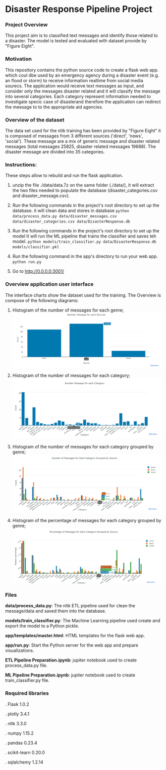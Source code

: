 # Disaster Response Pipeline Project

### Project Overview
This project aim  is to classified text messages and identify those related to a disaster.
The model is tested and evaluated with dataset provide by "Figure Eight".

### Motivation

This repository contains the python source code to create a flask web app.
which coul dbe used by an emergency agency during a disaster event (e.g. an flood or storm) to receive information realtime from social media sourecs.
The application would receive text messages as input, and consider only the messages disaster related and it will classify the message into several categories. 
Each category represent information needed to investigate specic case of disasterand therefore the application can redirect the meesage to 
 to the appropriate aid agencies.

### Overview of the dataset

The data set used for the nltk training has been provided by "Figure Eight" it is composed of messages from 3 different sources ('direct', 'news', 'social').
These message are a mix of generic message and disaster related messages (total messages 25825, disaster related messages 19688). The disaster message are divided into 35 categories.

### Instructions:

These steps allow to rebuild and run the flask application.

1. unzip the file ./data/data.7z on the same folder (./data/), it will extract the two files needed to populate the database (disaster_categories.csv and disaster_message.csv).

2. Run the following commands in the project's root directory to set up the database.
   it will clean data and stores in database
        `python data/process_data.py data/disaster_messages.csv data/disaster_categories.csv data/DisasterResponse.db`
        
3. Run the following commands in the project's root directory to set up the model
    It will run the ML pipeline that trains the classifier and saves teh model.
        `python models/train_classifier.py data/DisasterResponse.db models/classifier.pkl`

4. Run the following command in the app's directory to run your web app.
    `python run.py`

5. Go to http://0.0.0.0:3001/

### Overview application user interface

The interface charts show the dataset used for the training.
The Overview is compose of the following diagrams:
1. Histogram of the number of messages for each genre;
![alt text](https://github.com/EnzoCalogero/NLTK_Disaster_Response_Pipeline/blob/master/message_per_source.png "Histogram of the number of messages for each genre")

2. Histogram of the number of messages for each category;
![alt text](https://github.com/EnzoCalogero/NLTK_Disaster_Response_Pipeline/blob/master/Message_per_category.png "Histogram of the number of messages for each category")

3. Histogram of the number of messages for each category grouped by genre;
![alt text](https://github.com/EnzoCalogero/NLTK_Disaster_Response_Pipeline/blob/master/message_category_grouped.png "Histogram of the number of messages for each category grouped by genre")

4. Histogram of the percentage of messages for each category grouped by genre;
![alt text](https://github.com/EnzoCalogero/NLTK_Disaster_Response_Pipeline/blob/master/percentage_category_grouped.png "Percentage of messages for each category grouped by genre")

### Files
**data/process_data.py**: The nltk ETL pipeline used for clean the message/data and saved them into the database.

**models/train_classifier.py**: The Machine Learning pipeline used create and export the model to a Python pickle.

**app/templates/master.html**: HTML templates for the flask web app.

**app/run.py**: Start the Python server for the web app and prepare visualizations.

**ETL Pipeline Preparation.ipynb**: jupiter notebook used to create process_data.py file.

**ML Pipeline Preparation.ipynb**: jupiter notebook used to create train_classifier.py file.

### Required libraries

. Flask 1.0.2

. plotly 3.4.1

. nltk 3.3.0

. numpy 1.15.2

. pandas 0.23.4

. scikit-learn 0.20.0
 
. sqlalchemy 1.2.14
